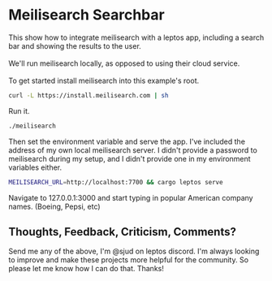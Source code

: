 # Meilisearch Searchbar

This show how to integrate meilisearch with a leptos app, including a search bar and showing the results to the user.
<br><br>
We'll run meilisearch locally, as opposed to using their cloud service.
<br><br>
To get started install meilisearch into this example's root.

```sh
curl -L https://install.meilisearch.com | sh
```

Run it.

```sh
./meilisearch
```

Then set the environment variable and serve the app. I've included the address of my own local meilisearch server.
I didn't provide a password to meilisearch during my setup, and I didn't provide one in my environment variables either.
```sh
MEILISEARCH_URL=http://localhost:7700 && cargo leptos serve
```

Navigate to 127.0.0.1:3000 and start typing in popular American company names. (Boeing, Pepsi, etc)

## Thoughts, Feedback, Criticism, Comments?
Send me any of the above, I'm @sjud on leptos discord. I'm always looking to improve and make these projects more helpful for the community. So please let me know how I can do that. Thanks!